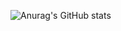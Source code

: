 ![Anurag's GitHub stats](https://github-readme-stats.vercel.app/api?username=raufGarayev&show_icons=true&theme=cobalt)
